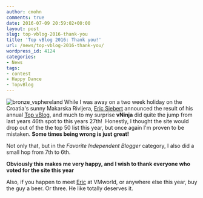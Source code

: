 ```yaml
---
author: cmohn
comments: true
date: 2016-07-09 20:59:02+00:00
layout: post
slug: top-vblog-2016-thank-you
title: 'Top vBlog 2016: Thank you!'
url: /news/top-vblog-2016-thank-you/
wordpress_id: 4124
categories:
- News
tags:
- contest
- Happy Dance
- TopvBlog
---
```


![bronze_vsphereland](/img/bronze_vsphereland-e1468096666692.png#floatright) While I was away on a two week holiday on the Croatia's sunny Makarska Rivijera, [Eric Siebert](https://twitter.com/ericsiebert) announced the result of his annual [Top vBlog](http://vsphere-land.com/news/top-vblog-2016-full-results.html), and much to my surprise **vNinja** did quite the jump from last years 46th spot to this years 27th!  Honestly, I thought the site would drop out of the the top 50 list this year, but once again I'm proven to be mistaken. **Some times being wrong is just great!**

<!--more-->


Not only that, but in the _Favorite Independent_ _Blogger_ category, I also did a small hop from 7th to 6th.

**Obviously this makes me very happy, and I wish to thank everyone who voted for the site this year**

Also, if you happen to meet [Eric](https://twitter.com/ericsiebert) at VMworld, or anywhere else this year, buy the guy a beer. Or three. He like totally deserves it.
